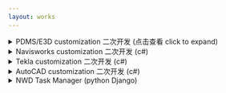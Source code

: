 ```yaml
---
layout: works
---
```


<details>
    <summary>PDMS/E3D customization 二次开发 (点击查看 click to expand)</summary>
    <br>
    <div class="image"><img src="/media/pdms-jtools.png" alt=""></div>
    <h4>1. Engineering design review (pml pmlnet c#)</h4>
    <a>This addin use both pml and pml.net. The form was written in pml and the colorful gridview was written in c#.</a>
    <div class="image"><img src="/media/pdms-design_review.png" alt=""></div>
    <h4>2. Powerlist (pml)</h4>
    <a>A powerful tool to replace the system list tool, You can use this tool to search, add colmuns, subtotal and export.</a>
    <div class="image"><img src="/media/pdms-powerlist.png" alt=""></div>
    <h4>3. Support check (pml)</h4>
    <a>Show support displacement and other info according to stress calculation.</a>
    <div class="image"><img src="/media/pdms-supportcheck.png" alt=""></div>
    <h4>4. Support mto export (pml)</h4>
    <a>Export support mto.</a>
    <div class="image"><img src="/media/pdms-support_mto.png" alt=""></div>
    <h4>5. Other addins</h4>
    <div class="image"><img src="/media/pdms-isodraft.png" alt=""></div>
    <div class="image"><img src="/media/pdms-isorevision.png" alt=""></div>
    <div class="image"><img src="/media/pdms-history.png" alt=""></div>
    <div class="image"><img src="/media/pdms-quicksection.png" alt=""></div>
    <h4>6. Other macros</h4>
    <div class="image"><img src="/media/pdms-macros.png" alt=""></div>
</details>

<details>
    <summary>Navisworks customization 二次开发 (c#)</summary>
    <div class="image"><img src="/media/navis-jtools.png" alt=""></div>
    <div class="image"><img src="/media/navis-jtools-code.png" alt=""></div>
</details>

<details>
    <summary>Tekla customization 二次开发 (c#)</summary>
    <a>Tool set for tekla, including a commandline, custom component loader...</a>
    <div class="image"><img src="/media/tekla-jtools1.jpg" alt=""></div>
    <div class="image"><img src="/media/tekla-jtools2.jpg" alt=""></div>
</details>

<details>
    <summary>AutoCAD customization 二次开发 (c#)</summary>
    <a>Batch replace/delete/move/copy/substring text in AutoCAD.</a>
    <div class="image"><img src="/media/autocad-jtools1.jpg" alt=""></div>
    <a>Batch plot to pdf in AutoCAD.</a>
    <div class="image"><img src="/media/autocad-jtools2.jpg" alt=""></div>
</details>

<details>
    <summary>NWD Task Manager (python Django)</summary>
    <a>Export nwd file from PDMS/E3D based on schedule.</a>
    <div class="image"><img src="/media/django-nwd0.jpg" alt=""></div>
    <div class="image"><img src="/media/django-nwd1.jpg" alt=""></div>
    <div class="image"><img src="/media/django-nwd2.jpg" alt=""></div>
</details>
